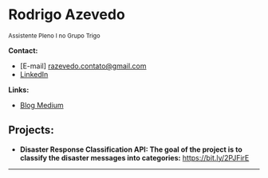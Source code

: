 # Rodrigo Azevedo
<sub>Assistente Pleno I no Grupo Trigo</sub>


**Contact:**
* [E-mail] razevedo.contato@gmail.com
* [LinkedIn](https://www.linkedin.com/in/azevedo94/)


**Links:**
* [Blog Medium](https://bit.ly/33QJREb)


## Projects:
* **Disaster Response Classification API: The goal of the project is to classify the disaster messages into categories:** https://bit.ly/2PJFirE


---
